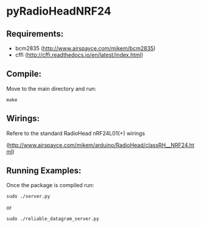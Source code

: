 pyRadioHeadNRF24
===============

Requirements:
---------
- bcm2835 (http://www.airspayce.com/mikem/bcm2835) 
- cffi (http://cffi.readthedocs.io/en/latest/index.html)


Compile:
----------
Move to the main directory and run:

	make

Wirings:
----------
Refere to the standard RadioHead nRF24L01(+) wirings

(http://www.airspayce.com/mikem/arduino/RadioHead/classRH__NRF24.html)

Running Examples:
-----------------
Once the package is compiled run:

	sudo ./server.py

or

	sudo ./reliable_datagram_server.py
